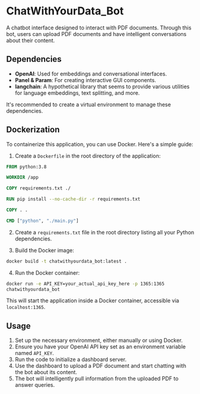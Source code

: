 # ChatWithYourData_Bot

A chatbot interface designed to interact with PDF documents. Through this bot, users can upload PDF documents and have intelligent conversations about their content.

## Dependencies

- **OpenAI**: Used for embeddings and conversational interfaces.
- **Panel & Param**: For creating interactive GUI components.
- **langchain**: A hypothetical library that seems to provide various utilities for language embeddings, text splitting, and more.

It's recommended to create a virtual environment to manage these dependencies.

## Dockerization

To containerize this application, you can use Docker. Here's a simple guide:

1. Create a `Dockerfile` in the root directory of the application:

```Dockerfile
FROM python:3.8

WORKDIR /app

COPY requirements.txt ./

RUN pip install --no-cache-dir -r requirements.txt

COPY . .

CMD ["python", "./main.py"]
```

2. Create a `requirements.txt` file in the root directory listing all your Python dependencies.

3. Build the Docker image:

```bash
docker build -t chatwithyourdata_bot:latest .
```

4. Run the Docker container:

```bash
docker run -e API_KEY=your_actual_api_key_here -p 1365:1365 
chatwithyourdata_bot
```

This will start the application inside a Docker container, accessible via `localhost:1365`.

## Usage

1. Set up the necessary environment, either manually or using Docker.
2. Ensure you have your OpenAI API key set as an environment variable named `API_KEY`.
3. Run the code to initialize a dashboard server.
4. Use the dashboard to upload a PDF document and start chatting with the bot about its content.
5. The bot will intelligently pull information from the uploaded PDF to answer queries.

